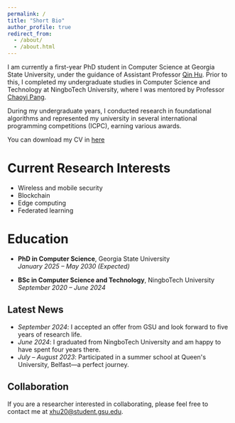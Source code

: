 ```yaml
---
permalink: /
title: "Short Bio"
author_profile: true
redirect_from: 
  - /about/
  - /about.html
---
```


I am currently a first-year PhD student in Computer Science at Georgia State University, under the guidance of Assistant Professor [Qin Hu](https://qinhu2010.github.io/). Prior to this, I completed my undergraduate studies in Computer Science and Technology at NingboTech University, where I was mentored by Professor [Chaoyi Pang](https://scholar.google.com.au/citations?user=PZZ9jIEAAAAJ&hl=en). 

During my undergraduate years, I conducted research in foundational algorithms and represented my university in several international programming competitions (ICPC), earning various awards.

You can download my CV in [here](assets/cv.pdf)

Current Research Interests
======
- Wireless and mobile security  
- Blockchain  
- Edge computing  
- Federated learning 

Education
======
- **PhD in Computer Science**, Georgia State University  
  *January 2025 – May 2030 (Expected)*  
  
- **BSc in Computer Science and Technology**, NingboTech University  
  *September 2020 – June 2024*

Latest News
------
- *September 2024*: I accepted an offer from GSU and look forward to five years of research life.  
- *June 2024*: I graduated from NingboTech University and am happy to have spent four years there.  
- *July – August 2023*: Participated in a summer school at Queen's University, Belfast—a perfect journey. 

Collaboration
------
If you are a researcher interested in collaborating, please feel free to contact me at [xhu20@student.gsu.edu](mailto:xhu20@student.gsu.edu).  
